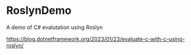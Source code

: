 # RoslynDemo
A demo of C# evalutation using Roslyn

https://blog.dotnetframework.org/2023/01/23/evaluate-c-with-c-using-roslyn/
